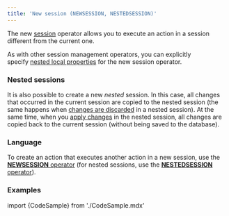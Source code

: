 ```yaml
---
title: 'New session (NEWSESSION, NESTEDSESSION)'
---
```


The new [session](Change_sessions.md) operator allows you to execute an action in a session different from the current one. 

As with other session management operators, you can explicitly specify [nested local properties](Session_management.md#nested-local-properties) for the new session operator.

### Nested sessions

It is also possible to create a new *nested* session. In this case, all changes that occurred in the current session are copied to the nested session (the same happens when [changes are discarded](Cancel_changes_CANCEL.md) in a nested session). At the same time, when you [apply changes](Apply_changes_APPLY.md) in the nested session, all changes are copied back to the current session (without being saved to the database). 

### Language

To create an action that executes another action in a new session, use the [**NEWSESSION** operator](NEWSESSION_operator.md) (for nested sessions, use the [**NESTEDSESSION** operator](NESTEDSESSION_operator.md)).

### Examples

import {CodeSample} from './CodeSample.mdx'

<CodeSample url="http://documentation.lsfusion.org:5000/sample?file=ActionSample&block=newsession"/>


<CodeSample url="http://documentation.lsfusion.org:5000/sample?file=ActionSample&block=nestedsession"/>
